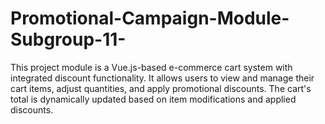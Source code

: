 # Promotional-Campaign-Module-Subgroup-11-
This project module is a Vue.js-based e-commerce cart system with integrated discount functionality. It allows users to view and manage their cart items, adjust quantities, and apply promotional discounts. The cart's total is dynamically updated based on item modifications and applied discounts.
